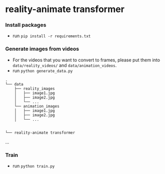 # reality-animate transformer


### Install packages
- run `pip install -r requirements.txt`


### Generate images from videos
- For the videos that you want to convert to frames, please put them into `data/reality_videos/` and `data/animation_videos`.
- run `python generate_data.py`

````
.
└── data
    ├── reality_images
    │   ├── image1.jpg
    │   ├── image2.jpg
    │   └── ...
    └── animation_images
    │   ├── image1.jpg
    │   ├── image2.jpg
    │   └── ...
    
    
└── reality-animate transformer
````
...



### Train
- run `python train.py`
